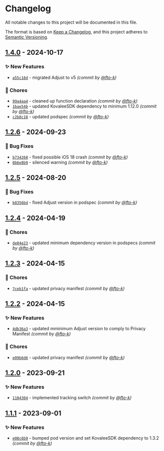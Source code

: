 # Changelog
All notable changes to this project will be documented in this file.

The format is based on [Keep a Changelog](https://keepachangelog.com/en/1.0.0/),
and this project adheres to [Semantic Versioning](https://semver.org/spec/v2.0.0.html).

## [1.4.0] - 2024-10-17
### :sparkles: New Features
- [`a55c18d`](https://github.com/cotyapps/KovaleeAttribution-iOS/commit/a55c18df09379706b15bfcc7d14f518433eac72a) - migrated Adjust to v5 *(commit by [@fto-k](https://github.com/fto-k))*

### :wrench: Chores
- [`99a4aa4`](https://github.com/cotyapps/KovaleeAttribution-iOS/commit/99a4aa4434f23fd3427e0fe492675b0d69674014) - cleaned up function declaration *(commit by [@fto-k](https://github.com/fto-k))*
- [`1bae54b`](https://github.com/cotyapps/KovaleeAttribution-iOS/commit/1bae54b43212abf1b2a43b49260ce18658a18e91) - updated KovaleeSDK dependency to minimum 1.12.0 *(commit by [@fto-k](https://github.com/fto-k))*
- [`c2b8c18`](https://github.com/cotyapps/KovaleeAttribution-iOS/commit/c2b8c189bcd0b24d43d68fe8070b2552d0cca821) - updated podspec *(commit by [@fto-k](https://github.com/fto-k))*


## [1.2.6] - 2024-09-23
### :bug: Bug Fixes
- [`b734268`](https://github.com/cotyapps/KovaleeAttribution-iOS/commit/b734268b158232f70ed05dff2f2af35d15a768d5) - fixed possible iOS 18 crash *(commit by [@fto-k](https://github.com/fto-k))*
- [`0b6e8b9`](https://github.com/cotyapps/KovaleeAttribution-iOS/commit/0b6e8b9df03af6361d0511f379777a097ad4fb73) - silenced warning *(commit by [@fto-k](https://github.com/fto-k))*


## [1.2.5] - 2024-08-20
### :bug: Bug Fixes
- [`b8356bd`](https://github.com/cotyapps/KovaleeAttribution-iOS/commit/b8356bdf134f32839eb23b27e2a9e48bd1840181) - fixed Adjust version in podspec *(commit by [@fto-k](https://github.com/fto-k))*


## [1.2.4] - 2024-04-19
### :wrench: Chores
- [`de04e23`](https://github.com/cotyapps/KovaleeAttribution-iOS/commit/de04e2317bbe8bab04eb2531e3d04063c0bcfda6) - updated minimum dependency version in podspecs *(commit by [@fto-k](https://github.com/fto-k))*


## [1.2.3] - 2024-04-15
### :wrench: Chores
- [`7ceb1fa`](https://github.com/cotyapps/KovaleeAttribution-iOS/commit/7ceb1fa3da08264461cd0606165ebbff0f06d776) - updated privacy manifest *(commit by [@fto-k](https://github.com/fto-k))*


## [1.2.2] - 2024-04-15
### :sparkles: New Features
- [`4db36a3`](https://github.com/cotyapps/KovaleeAttribution-iOS/commit/4db36a39db090aef9a9b2e3864bf579e9858598e) - updated mminimum Adjust version to comply to Privacy Manifest *(commit by [@fto-k](https://github.com/fto-k))*

### :wrench: Chores
- [`e09b6d6`](https://github.com/cotyapps/KovaleeAttribution-iOS/commit/e09b6d650afdb11e3debdaa0a04290b2d5097284) - updated privacy manifest *(commit by [@fto-k](https://github.com/fto-k))*


## [1.2.0] - 2023-09-21
### :sparkles: New Features
- [`1104304`](https://github.com/cotyapps/KovaleeAttribution-iOS/commit/11043045cb302288ebb817107bcb1776069d388f) - implemented tracking switch *(commit by [@fto-k](https://github.com/fto-k))*


## [1.1.1] - 2023-09-01
### :sparkles: New Features
- [`e00c6b9`](https://github.com/cotyapps/KovaleeAttribution-iOS/commit/e00c6b9c0bc46cb20c3385e4ea89f402384a9632) - bumped pod version and set KovaleeSDK dependency to 1.3.2 *(commit by [@fto-k](https://github.com/fto-k))*


[1.1.1]: https://github.com/cotyapps/KovaleeAttribution-iOS/compare/1.1.0...1.1.1
[1.2.0]: https://github.com/cotyapps/KovaleeAttribution-iOS/compare/1.1.1...1.2.0
[1.2.2]: https://github.com/cotyapps/KovaleeAttribution-iOS/compare/1.2.1...1.2.2
[1.2.3]: https://github.com/cotyapps/KovaleeAttribution-iOS/compare/1.2.2...1.2.3
[1.2.4]: https://github.com/cotyapps/KovaleeAttribution-iOS/compare/1.2.3...1.2.4
[1.2.5]: https://github.com/cotyapps/KovaleeAttribution-iOS/compare/1.2.4...1.2.5
[1.2.6]: https://github.com/cotyapps/KovaleeAttribution-iOS/compare/1.2.5...1.2.6
[1.4.0]: https://github.com/cotyapps/KovaleeAttribution-iOS/compare/1.2.6...1.4.0
